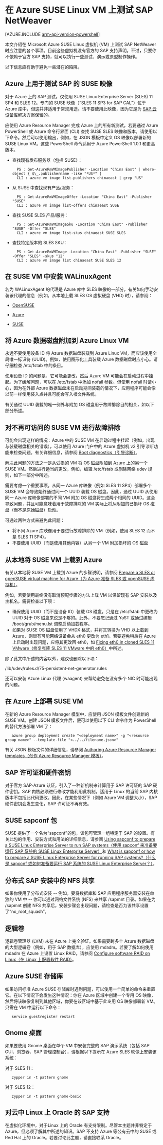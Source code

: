 <properties
   pageTitle="在 Azure SUSE Linux VM 上测试 SAP NetWeaver | Azure"
   description="在 Azure SUSE Linux VM 上测试 SAP NetWeaver"
   services="virtual-machines,virtual-network,storage"
   documentationCenter="saponazure"
   authors="hermanndms"
   manager="juergent"
   editor=""
   tags="azure-resource-manager"
   keywords=""/>
<tags
	ms.service="virtual-machines-linux"
	ms.date="02/12/2016"
	wacn.date="06/07/2016"/>

# 在 Azure SUSE Linux VM 上测试 SAP NetWeaver

[AZURE.INCLUDE [arm-api-version-powershell](../includes/arm-api-version-powershell.md)]

本文介绍在 Microsoft Azure SUSE Linux 虚拟机 (VM) 上测试 SAP NetWeaver 时应注意的各个事项。目前这些虚拟机没有官方的 SAP 支持声明。不过，只要你不依赖于官方 SAP 支持，就可以执行一些测试、演示或原型制作操作。

以下信息应有助于避免一些潜在的陷阱。

## Azure 上用于测试 SAP 的 SUSE 映像

对于 Azure 上的 SAP 测试，仅使用 SUSE Linux Enterprise Server (SLES) 11 SP4 和 SLES 12。专门的 SUSE 映像（“SLES 11 SP3 for SAP CAL”）位于 Azure 库中，但这并非适用于常规用途。请不要使用此映像，因为它是为 [SAP 云设备库](https://cal.sap.com/)解决方案保留的。

应使用 Azure Resource Manager 完成 Azure 上的所有新测试。若要通过 Azure PowerShell 或 Azure 命令行界面 (CLI) 查找 SUSE SLES 映像和版本，请使用以下命令。然后可以使用输出，例如，在 JSON 模板中定义 OS 映像以部署新的 SUSE Linux VM。这些 PowerShell 命令适用于 Azure PowerShell 1.0.1 和更高版本。

* 查找现有发布服务器（包括 SUSE）：

		PS : Get-AzureRmVMImagePublisher -Location "China East" | where-object { $\_.publishername -like "*US*" }
		CLI : azure vm image list-publishers chinaeast | grep "US"

* 从 SUSE 中查找现有产品/服务：

		PS : Get-AzureRmVMImageOffer -Location "China East" -Publisher "SUSE"
		CLI : azure vm image list-offers chinaeast SUSE

* 查找 SUSE SLES 产品/服务：

		PS : Get-AzureRmVMImageSku -Location "China East" -Publisher "SUSE" -Offer "SLES"
		CLI : azure vm image list-skus chinaeast SUSE SLES

* 查找特定版本的 SLES SKU：

		PS : Get-AzureRmVMImage -Location "China East" -Publisher "SUSE" -Offer "SLES" -skus "12"
		CLI : azure vm image list chinaeast SUSE SLES 12

## 在 SUSE VM 中安装 WALinuxAgent

名为 WALinuxAgent 的代理是 Azure 库中 SLES 映像的一部分。有关如何手动安装该代理的信息（例如，从本地上载 SLES OS 虚拟硬盘 (VHD) 时），请参阅：

- [OpenSUSE](http://software.opensuse.org/package/WALinuxAgent)

- [Azure](/documentation/articles/virtual-machines-linux-endorsed-distros)

- [SUSE](https://www.suse.com/communities/blog/suse-linux-enterprise-server-configuration-for-windows-azure/)

## 将 Azure 数据磁盘附加到 Azure Linux VM

永远不要使用设备 ID 将 Azure 数据磁盘装载到 Azure Linux VM，而应该使用全局唯一标识符 (UUID)。例如，使用图形化工具装载 Azure 数据磁盘时应小心。请仔细检查 /etc/fstab 中的条目。

使用设备 ID 的问题是，它可能会更改，然后 Azure VM 可能会在启动过程中挂起。为了缓解问题，可以在 /etc/fstab 中添加 nofail 参数。但使用 nofail 时请小心，因为在外部 Azure 数据磁盘未在启动期间装载的情况下，应用程序可能会像以前一样使用装入点并且可能会写入根文件系统。

有关通过 UUID 装载的唯一例外与附加 OS 磁盘用于故障排除目的相关，如以下部分所述。

## 对不再可访问的 SUSE VM 进行故障排除

可能会出现这样的情况：Azure 中的 SUSE VM 在启动过程中挂起（例如，出现与装载磁盘相关的错误）。可以使用 Azure 门户中的 Azure 虚拟机 v2 引导诊断功能来检查问题。有关详细信息，请参阅 [Boot diagnostics（引导诊断）](https://azure.microsoft.com/blog/boot-diagnostics-for-virtual-machines-v2/)。

解决此问题的方法之一是从受损的 VM 将 OS 磁盘附加到 Azure 上的另一个 SUSE VM。然后进行适当的更改，例如，编辑 /etc/fstab 或删除网络 udev 规则，如下一部分中所述。

需要考虑一个重要事项。从同一 Azure 库映像（例如 SLES 11 SP4）部署多个 SUSE VM 会导致始终通过同一个 UUID 装载 OS 磁盘。因此，通过 UUID 从使用同一 Azure 库映像部署的不同 VM 附加 OS 磁盘将生成两个相同的 UUID。这会导致问题，并且可能意味着用于故障排除的 VM 实际上将从附加的已损坏 OS 磁盘（而不是原始磁盘）启动。

可通过两种方式来避免此问题：

* 将不同 Azure 库映像用于要进行故障排除的 VM（例如，使用 SLES 12 而不是 SLES 11 SP4）。
* 不要使用 UUID（而是使用其他内容）从另一个 VM 附加损坏的 OS 磁盘

## 从本地将 SUSE VM 上载到 Azure

有关从本地将 SUSE VM 上载到 Azure 的步骤说明，请参阅 [Prepare a SLES or openSUSE virtual machine for Azure（为 Azure 准备 SLES 或 openSUSE 虚拟机）](/documentation/articles/virtual-machines-linux-suse-create-upload-vhd)。

例如，若要使用最终没有取消预配步骤的方法上载 VM 以保留现有 SAP 安装以及主机名，需要检查以下项：

* 确保使用 UUID（而不是设备 ID）装载 OS 磁盘。只是在 /etc/fstab 中更改为 UUID 对于 OS 磁盘来说是不够的。此外，不要忘记通过 YaST 或通过编辑 /boot/grub/menu.lst 调整启动加载程序。
* 如果对 SUSE OS 磁盘使用了 VHDX 格式，并将其转换为 VHD 以上载到 Azure，则很有可能网络设备会从 eth0 更改为 eth1。若要避免稍后在 Azure 上启动时出现问题，应将其更改回 eth0，如 [Fixing eth0 in cloned SLES 11 VMware（修复克隆 SLES 11 VMware 中的 eth0）](https://dartron.wordpress.com/2013/09/27/fixing-eth1-in-cloned-sles-11-vmware/)中所述。

除了此文中所述的内容以外，建议也删除以下项：

   /lib/udev/rules.d/75-persistent-net-generator.rules

还可以安装 Azure Linux 代理 (waagent) 来帮助避免在没有多个 NIC 时可能出现的问题。

## 在 Azure 上部署 SUSE VM

在新的 Azure Resource Manager 模型中，应使用 JSON 模板文件创建新的 SUSE VM。创建 JSON 模板文件后，便可以使用以下 CLI 命令作为 PowerShell 的替代方法部署 VM 了：

	   azure group deployment create "<deployment name>" -g "<resource group name>" --template-file "<../../filename.json>"

有关 JSON 模板文件的详细信息，请参阅 [Authoring Azure Resource Manager templates（创作 Azure Resource Manager 模板）](/documentation/articles/resource-group-authoring-templates)。

## SAP 许可证和硬件密钥

对于官方 SAP-Azure 认证，引入了一种新机制来计算用于 SAP 许可证的 SAP 硬件密钥。SAP 内核必须进行修改才能利用此机制。适用于 Linux 的当前 SAP 内核版本不包括此代码更改。因此，在某些情况下（例如 Azure VM 调整大小），SAP 硬件密钥会发生变化，SAP 许可证不再有效。

## SUSE sapconf 包

SUSE 提供了一个名为“sapconf”的包，该包可管理一组特定于 SAP 的设置。有关此包的作用、安装方式和用法的详细信息，请参阅 [Using sapconf to prepare a SUSE Linux Enterprise Server to run SAP systems（使用 sapconf 来准备要运行 SAP 系统的 SUSE Linux Enterprise Server）](https://www.suse.com/communities/blog/using-sapconf-to-prepare-suse-linux-enterprise-server-to-run-sap-systems/)和 [What is sapconf or how to prepare a SUSE Linux Enterprise Server for running SAP systems?（什么是 sapconf 或如何准备要运行 SAP 系统的 SUSE Linux Enterprise Server？）](http://scn.sap.com/community/linux/blog/2014/03/31/what-is-sapconf-or-how-to-prepare-a-suse-linux-enterprise-server-for-running-sap-systems)。

## 分布式 SAP 安装中的 NFS 共享

如果你使用了分布式安装 -- 例如，要将数据库和 SAP 应用程序服务器安装在单独的 VM 中 -- 你可以通过网络文件系统 (NFS) 来共享 /sapmnt 目录。如果在为 /sapmnt 创建 NFS 共享后，安装步骤会出现问题，请检查是否为该共享设置了“no\_root\_squash”。

## 逻辑卷

逻辑卷管理器 (LVM) 未在 Azure 上完全验证。如果需要跨多个 Azure 数据磁盘的大型逻辑卷（例如，用于 SAP 数据库），应使用 mdadm。若要了解如何使用 mdadm 在 Azure 上设置 Linux RAID，请参阅 [Configure software RAID on Linux（在 Linux 上配置软件 RAID）](/documentation/articles/virtual-machines-linux-configure-raid)。


## Azure SUSE 存储库

如果访问标准 Azure SUSE 存储库时遇到问题，可以使用一个简单的命令来重置它。在以下情况下会发生这种情况：你在 Azure 区域中创建一个专用 OS 映像，然后将该映像复制到其他区域，你要在该区域中基于此专用 OS 映像部署新 VM。只需在 VM 中运行以下命令：


	   service guestregister restart

## Gnome 桌面

如果要使用 Gnome 桌面在单个 VM 中安装完整的 SAP 演示系统（包括 SAP GUI、浏览器、SAP 管理控制台），请根据以下提示在 Azure SLES 映像上安装该系统：

   对于 SLES 11：

	   zypper in -t pattern gnome

   对于 SLES 12：

	   zypper in -t pattern gnome-basic

## 对云中 Linux 上 Oracle 的 SAP 支持

在虚拟化环境中，对于Linux 上的 Oracle 有支持限制。尽管本主题并非特定于 Azure，但必须了解其中所述的知识。SAP 不支持 Azure 等公有云中的 SUSE 或 Red Hat 上的 Oracle。若要讨论此主题，请直接联系 Oracle。

<!---HONumber=Mooncake_0509_2016-->